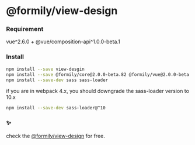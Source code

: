 # @formily/view-design

### Requirement

vue^2.6.0 + @vue/composition-api^1.0.0-beta.1

### Install

```bash
npm install --save view-desgin
npm install --save @formily/core@2.0.0-beta.82 @formily/vue@2.0.0-beta.82 @vue/composition-api @formily/view-design
npm install --save-dev sass sass-loader
```

if you are in webpack 4.x, you should downgrade the sass-loader version to 10.x

```bash
npm install --save-dev sass-loader@^10
```

### ✨

check the [@formily/view-design](https://je-lee.github.io/formily/) for free.
